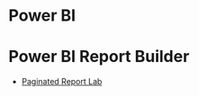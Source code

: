 # Power BI

# Power BI Report Builder
- [Paginated Report Lab](https://github.com/wralex/PowerAppsEd/blob/main/PowerBI/Paginated_Lab.md)
